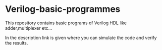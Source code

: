 # Verilog-basic-programmes
This repository contains basic programs of Verilog HDL like adder,multiplexer  etc...

In the description link is given where you can simulate the code and verify the results.
